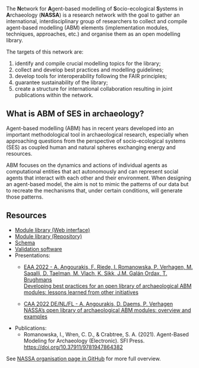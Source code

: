 The **N**etwork for **A**gent-based modelling of **S**ocio-ecological **S**ystems in **A**rchaeology (**NASSA**) is a research network with the goal to gather an international, interdisciplinary group of researchers to collect and compile agent-based modelling (ABM) elements (implementation modules, techniques, approaches, etc.) and organise them as an open modelling library.

The targets of this network are:

1. identify and compile crucial modelling topics for the library;
2. collect and develop best practices and modelling guidelines;
3. develop tools for interoperability following the FAIR principles;
4. guarantee sustainability of the library;
5. create a structure for international collaboration resulting in joint publications within the network.

## What is ABM of SES in archaeology?

Agent-based modelling (ABM) has in recent years developed into an important methodological tool in archaeological research, especially when approaching questions from the perspective of socio-ecological systems (SES) as coupled human and natural spheres exchanging energy and resources.

ABM focuses on the dynamics and actions of individual agents as computational entities that act autonomously and can represent social agents that interact with each other and their environment. When designing an agent-based model, the aim is not to mimic the patterns of our data but to recreate the mechanisms that, under certain conditions, will generate those patterns.

## Resources

- [Module library (Web interface)](https://archaeology-abm.github.io/NASSA-modules)
- [Module library (Repository)](https://github.com/Archaeology-ABM/NASSA-modules)
- [Schema](https://github.com/Archaeology-ABM/NASSA-schema)
- [Validation software](https://github.com/Archaeology-ABM/nassa-hs)
- Presentations:
    - <p><a href="https://github.com/Archaeology-ABM/EAA-NASSA-Angourakis-et-al-2022" target="_blank">EAA 2022 - A. Angourakis, F. Riede, I. Romanowska, P. Verhagen, M. Saqalli, D. Taelman, M. Vlach, K. Sikk, J.M. Galán Ordax, T. Brughmans<br>Developing best practices for an open library of archaeological ABM modules: lessons learned from other initiatives</a></p>
    - <p><a href="https://github.com/Archaeology-ABM/CAA-DE-NL-FL-Angourakis-et-al-2022" target="_blank">CAA 2022 DE/NL/FL - A. Angourakis, D. Daems, P. Verhagen <br>NASSA’s open library of archaeological ABM modules: overview and examples</a></p>
- Publications:
    - Romanowska, I., Wren, C. D., & Crabtree, S. A. (2021). Agent-Based Modeling for Archaeology (Electronic). SFI Press. https://doi.org/10.37911/9781947864382

See [NASSA organisation page in GitHub](https://github.com/Archaeology-ABM) for more  full overview.
